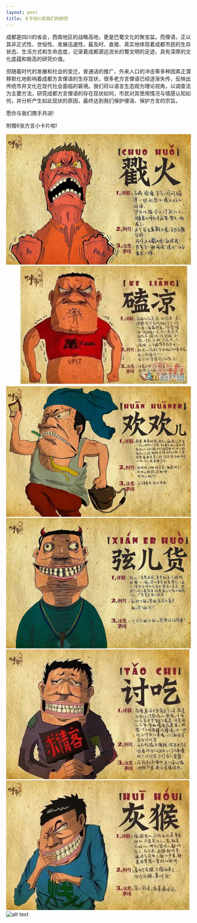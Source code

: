 ```yaml
---
layout: post
title: 关于四川和我们的研究
---
```


成都是四川的省会，西南地区的战略高地，更是巴蜀文化的聚宝盆。而俚语，正以其非正式性、世俗性、发展迅速性，最及时、直接、真实地体现着成都市民的生存状态、生活方式和生命态度，记录着成都源远流长的蜀文明的足迹，具有深厚的文化底蕴和极高的研究价值。

但随着时代的发展和社会的变迁，普通话的推广、外来人口的冲击等多种因素正潜移默化地影响着成都方言俚语的生存现状，很多老方言俚语已经逐渐失传，反映出传统市井文化在现代社会面临的窘境。我们将以语言生态观为理论视角，以调查法为主要方法，研究成都方言俚语的存在现状如何，市民对其使用情况与情感认知如何，并分析产生如此现状的原因，最终达到我们保护俚语、保护方言的宗旨。

愿你与我们携手共进!

附赠6张方言小卡片啦!

![alt text](https://raw.githubusercontent.com/CTB2019DialectResearch/media-files/master/intro1/psb.jpg)
![alt text](https://raw.githubusercontent.com/CTB2019DialectResearch/media-files/master/intro1/psb1.jpg)
![alt text](https://raw.githubusercontent.com/CTB2019DialectResearch/media-files/master/intro1/psb2.webp)
![alt text](https://raw.githubusercontent.com/CTB2019DialectResearch/media-files/master/intro1/psb3.jpg)
![alt text](https://raw.githubusercontent.com/CTB2019DialectResearch/media-files/master/intro1/psb4.jpg)
![alt text](https://raw.githubusercontent.com/CTB2019DialectResearch/media-files/master/intro1/psb5.jpg)
![alt text](https://raw.githubusercontent.com/CTB2019DialectResearch/media-files/master/intro1/psb6.jpg)
